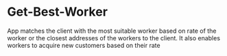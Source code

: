 # Get-Best-Worker
App matches the client with the most suitable worker based on rate of the worker or the closest addresses of the workers to the client. It also enables workers to acquire new customers based on their rate
